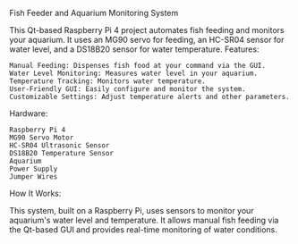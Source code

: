 Fish Feeder and Aquarium Monitoring System

This Qt-based Raspberry Pi 4 project automates fish feeding and monitors your aquarium. It uses an MG90 servo for feeding, an HC-SR04 sensor for water level, and a DS18B20 sensor for water temperature.
Features:

    Manual Feeding: Dispenses fish food at your command via the GUI.
    Water Level Monitoring: Measures water level in your aquarium.
    Temperature Tracking: Monitors water temperature.
    User-Friendly GUI: Easily configure and monitor the system.
    Customizable Settings: Adjust temperature alerts and other parameters.

Hardware:

    Raspberry Pi 4
    MG90 Servo Motor
    HC-SR04 Ultrasonic Sensor
    DS18B20 Temperature Sensor
    Aquarium
    Power Supply
    Jumper Wires

How It Works:

This system, built on a Raspberry Pi, uses sensors to monitor your aquarium's water level and temperature. It allows manual fish feeding via the Qt-based GUI and provides real-time monitoring of water conditions.
